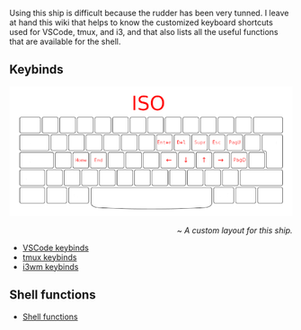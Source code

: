 Using this ship is difficult because the rudder has been very tunned.
I leave at hand this wiki that helps to know the customized keyboard shortcuts used for VSCode, tmux, and i3, and that also lists all the useful functions that are available for the shell.

## Keybinds

<span align="center">

  ![Keyboard layout](https://github.com/lucasvazq/dotfiles/blob/master/docs/keyboard_layout.png)

</span>

<span align="right">

  _\~ A custom layout for this ship._

</span>

- [VSCode keybinds](https://github.com/lucasvazq/dotfiles/wiki/VSCode-keybinds)
- [tmux keybinds](https://github.com/lucasvazq/dotfiles/wiki/tmux-keybinds)
- [i3wm keybinds](https://github.com/lucasvazq/dotfiles/wiki/i3-keybinds)

## Shell functions

- [Shell functions](https://github.com/lucasvazq/dotfiles/wiki/Shell-functions)
